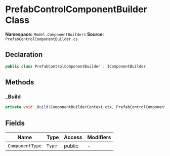 # PrefabControlComponentBuilder Class

**Namespace:** `Model.ComponentBuilders`
**Source:** `PrefabControlComponentBuilder.cs`

## Declaration

```csharp
public class PrefabControlComponentBuilder : IComponentBuilder
```

## Methods

### _Build

```csharp
private void _Build(ComponentBuilderContext ctx, PrefabControlComponent component)
```

## Fields

| Name | Type | Access | Modifiers |
|------|------|--------|-----------|
| `ComponentType` | `Type` | public | - |


